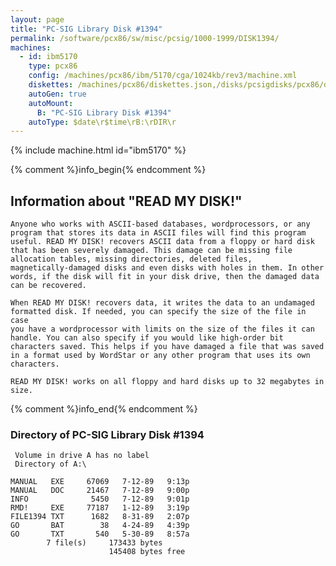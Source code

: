 ```yaml
---
layout: page
title: "PC-SIG Library Disk #1394"
permalink: /software/pcx86/sw/misc/pcsig/1000-1999/DISK1394/
machines:
  - id: ibm5170
    type: pcx86
    config: /machines/pcx86/ibm/5170/cga/1024kb/rev3/machine.xml
    diskettes: /machines/pcx86/diskettes.json,/disks/pcsigdisks/pcx86/diskettes.json
    autoGen: true
    autoMount:
      B: "PC-SIG Library Disk #1394"
    autoType: $date\r$time\rB:\rDIR\r
---
```


{% include machine.html id="ibm5170" %}

{% comment %}info_begin{% endcomment %}

## Information about "READ MY DISK!"

    Anyone who works with ASCII-based databases, wordprocessors, or any
    program that stores its data in ASCII files will find this program
    useful. READ MY DISK! recovers ASCII data from a floppy or hard disk
    that has been severely damaged. This damage can be missing file
    allocation tables, missing directories, deleted files,
    magnetically-damaged disks and even disks with holes in them. In other
    words, if the disk will fit in your disk drive, then the damaged data
    can be recovered.
    
    When READ MY DISK! recovers data, it writes the data to an undamaged
    formatted disk. If needed, you can specify the size of the file in case
    you have a wordprocessor with limits on the size of the files it can
    handle. You can also specify if you would like high-order bit
    characters saved. This helps if you have damaged a file that was saved
    in a format used by WordStar or any other program that uses its own
    characters.
    
    READ MY DISK! works on all floppy and hard disks up to 32 megabytes in
    size.
{% comment %}info_end{% endcomment %}


### Directory of PC-SIG Library Disk #1394

     Volume in drive A has no label
     Directory of A:\

    MANUAL   EXE     67069   7-12-89   9:13p
    MANUAL   DOC     21467   7-12-89   9:00p
    INFO              5450   7-12-89   9:01p
    RMD!     EXE     77187   1-12-89   3:19p
    FILE1394 TXT      1682   8-31-89   2:07p
    GO       BAT        38   4-24-89   4:39p
    GO       TXT       540   5-30-89   8:57a
            7 file(s)     173433 bytes
                          145408 bytes free
